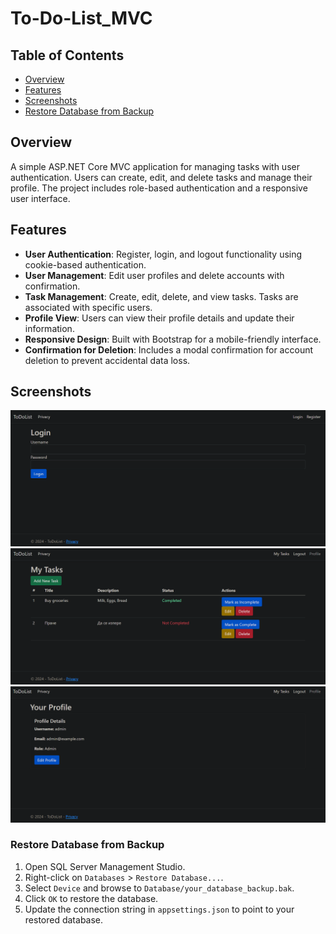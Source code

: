 # To-Do-List_MVC

## Table of Contents
- [Overview](#overview)
- [Features](#features)
- [Screenshots](#screenshots)
- [Restore Database from Backup](#restore-database-from-backup)

## Overview
A simple ASP.NET Core MVC application for managing tasks with user authentication. Users can create, edit, and delete tasks and manage their profile.
 The project includes role-based authentication and a responsive user interface.

## Features
- **User Authentication**: Register, login, and logout functionality using cookie-based authentication.
- **User Management**: Edit user profiles and delete accounts with confirmation.
- **Task Management**: Create, edit, delete, and view tasks. Tasks are associated with specific users.
- **Profile View**: Users can view their profile details and update their information.
- **Responsive Design**: Built with Bootstrap for a mobile-friendly interface.
- **Confirmation for Deletion**: Includes a modal confirmation for account deletion to prevent accidental data loss.

## Screenshots

![Login Screen](/Screenshots/Login.png)
![Task Management](/Screenshots/Tasks.png)
![Profile](/Screenshots/Profile.png)


### Restore Database from Backup
1. Open SQL Server Management Studio.
2. Right-click on `Databases` > `Restore Database...`.
3. Select `Device` and browse to `Database/your_database_backup.bak`.
4. Click `OK` to restore the database.
5. Update the connection string in `appsettings.json` to point to your restored database.